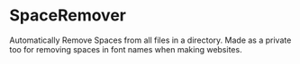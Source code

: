 # SpaceRemover
Automatically Remove Spaces from all files in a directory. Made as a private too for removing spaces in font names when making websites.

